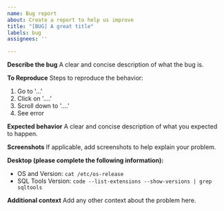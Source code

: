```yaml
---
name: Bug report
about: Create a report to help us improve
title: "[BUG] A great title"
labels: bug
assignees: ''

---
```


**Describe the bug**
A clear and concise description of what the bug is.

**To Reproduce**
Steps to reproduce the behavior:
1. Go to '...'
2. Click on '....'
3. Scroll down to '....'
4. See error

**Expected behavior**
A clear and concise description of what you expected to happen.

**Screenshots**
If applicable, add screenshots to help explain your problem.

**Desktop (please complete the following information):**
 - OS and Version: `cat /etc/os-release`
 - SQL Tools Version: `code --list-extensions --show-versions | grep sqltools`

**Additional context**
Add any other context about the problem here.
